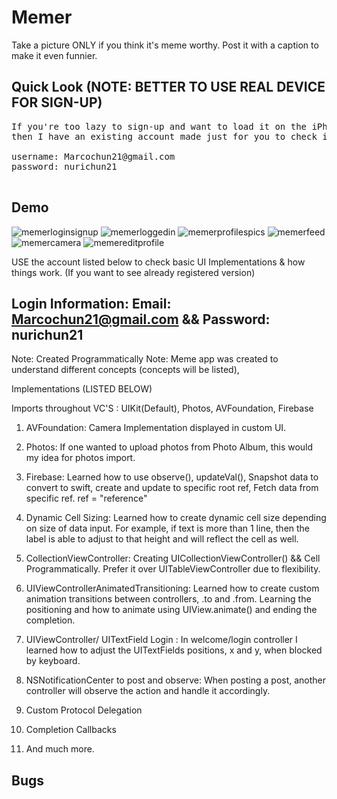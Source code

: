 # Memer 

Take a picture ONLY if you think it's meme worthy. Post it with a caption to make it even funnier.

## Quick Look (NOTE: BETTER TO USE REAL DEVICE FOR SIGN-UP)

<pre>
If you're too lazy to sign-up and want to load it on the iPhone simulator instead of using an actualy device 
then I have an existing account made just for you to check it out! 

username: Marcochun21@gmail.com 
password: nurichun21

</pre>

## Demo

![memerloginsignup](https://user-images.githubusercontent.com/36717095/51081106-f1046700-16b5-11e9-9353-6851f5b61297.gif)
![memerloggedin](https://user-images.githubusercontent.com/36717095/51081107-f2ce2a80-16b5-11e9-9167-7329e332d0d7.gif)
![memerprofilespics](https://user-images.githubusercontent.com/36717095/51081108-f5c91b00-16b5-11e9-9c60-d4d46a7913bb.gif)
![memerfeed](https://user-images.githubusercontent.com/36717095/51081109-f8c40b80-16b5-11e9-9d25-191fbb6e89cc.gif)
![memercamera](https://user-images.githubusercontent.com/36717095/51081110-fa8dcf00-16b5-11e9-82ad-c2e4be5768d5.gif)
![memereditprofile](https://user-images.githubusercontent.com/36717095/51081111-fc579280-16b5-11e9-868a-5735bda8d6b3.gif)

USE the account listed below to check basic UI Implementations & how things work. (If you want to see already registered version)  

Login Information: Email: Marcochun21@gmail.com && Password: nurichun21
----------------------------------------------------------------------------

Note: Created Programmatically
Note: Meme app was created to understand different concepts (concepts will be listed),  

Implementations (LISTED BELOW) 

Imports throughout VC'S : UIKit(Default), Photos, AVFoundation, Firebase 

1. AVFoundation: Camera Implementation displayed in custom UI.

2. Photos: If one wanted to upload photos from Photo Album, this would my idea for photos import.
 
3. Firebase: Learned how to use observe(), updateVal(), Snapshot data to convert to swift, create and update to specific root ref, Fetch data from specific ref. ref = "reference" 

4. Dynamic Cell Sizing: Learned how to create dynamic cell size depending on size of data input. For example, if text is more than 1 line, then the label is able to adjust to that height and will reflect the cell as well.

5. CollectionViewController: Creating UICollectionViewController() && Cell Programmatically. Prefer it over UITableViewController due to flexibility.

6. UIViewControllerAnimatedTransitioning: Learned how to create custom animation transitions between controllers, .to and .from. Learning the positioning and how to animate using UIView.animate() and ending the completion.

7. UIViewController/ UITextField Login : In welcome/login controller I learned how to adjust the UITextFields positions, x and y, when blocked by keyboard. 

8. NSNotificationCenter to post and observe: When posting a post, another controller will observe the action and handle it accordingly. 

9. Custom Protocol Delegation

10. Completion Callbacks

11. And much more. 

## Bugs






